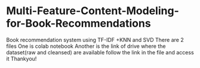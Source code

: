# Multi-Feature-Content-Modeling-for-Book-Recommendations
Book recommendation system using TF-IDF +KNN and SVD 
There are 2 files 
One is colab notebook
Another is the link of drive where the dataset(raw and cleansed) are available 
follow the link in the file and access it
Thankyou!
